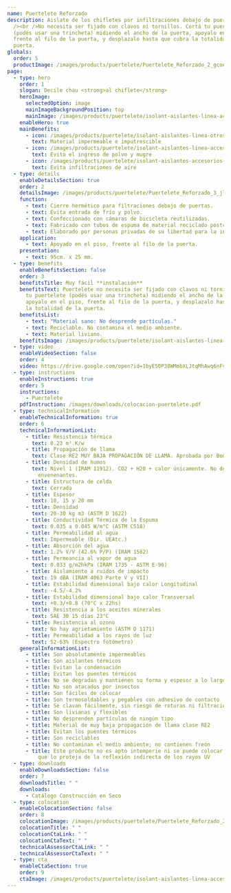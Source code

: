 ```yaml
---
name: Puertelete Reforzado
description: Aislate de los chifletes por infiltraciones debajo de puertas. <br
  /><br />No necesita ser fijado con clavos ni tornillos. Cortá tu puertelete
  (podés usar una trincheta) midiendo el ancho de la puerta, apoyalo en el piso,
  frente al filo de la puerta, y desplazalo hasta que cubra la totalidad de la
  puerta.
globals:
  order: 5
  productImage: /images/products/puertelete/Puertelete_Reforzado_2_gcoeao.jpg
page:
  - type: hero
    order: 1
    slogan: Decile chau <strong>al chiflete</strong>
    heroImage:
      selectedOption: image
      mainImageBackgroundPosition: top
      mainImage: /images/products/puertelete/isolant-aislantes-linea-accesorios-puertelete-imagen.jpg
    enableHero: true
    mainBenefits:
      - icon: /images/products/puertelete/isolant-aislantes-linea-otros-usos-puertelete-beneficio-1.svg
        text: Material impermeable e imputrescible
      - icon: /images/products/puertelete/isolant-aislantes-linea-accesorios-puertelete-beneficio-2.svg
        text: Evita el ingreso de polvo y mugre
      - icon: /images/products/puertelete/isolant-aislantes-accesorios-puertelete-beneficio-3.svg
        text: Evita infiltraciones de aire
  - type: details
    enableDetailsSection: true
    order: 2
    detailsImage: /images/products/puertelete/Puertelete_Reforzado_3_jl6rhk.jpg
    function:
      - text: Cierre hermético para filtraciones debajo de puertas.
      - text: Evita entrada de frío y polvo.
      - text: Confeccionado con cámaras de bicicleta reutilizadas.
      - text: Fabricado con tubos de espuma de material reciclado postconsumo.
      - text: Elaborado por personas privadas de su libertad para la inclusión laboral.
    application:
      - text: Apoyado en el piso, frente al filo de la puerta.
    presentation:
      - text: 95cm. x 25 mm.
  - type: benefits
    enableBenefitsSection: false
    order: 3
    benefitsTitle: Muy fácil **instalación**
    benefitsText: Puertelete no necesita ser fijado con clavos ni tornillos. Cortá
      tu puertelete (podés usar una trincheta) midiendo el ancho de la puerta,
      apoyalo en el piso, frente al filo de la puerta, y desplazalo hasta que cubra
      la totalidad de la puerta.
    benefitsList:
      - text: "Material sano: No desprende partículas."
      - text: Reciclable. No contamina el medio ambiente.
      - text: Material liviano.
    benefitsImage: /images/products/puertelete/isolant-aislantes-linea-otros-usos-puertelete-beneficio-exclusivo.jpg
  - type: video
    enableVideoSection: false
    order: 4
    video: https://drive.google.com/open?id=1byE50P38WMmbXLJtqMhAwq6nFvAfTE1G&authuser=marketing%40isolant.com.ar&usp=drive_fs
  - type: instructions
    enableInstructions: true
    order: 5
    instructions:
      - Puertelete
    pdfInstruction: /images/downloads/colocacion-puertelete.pdf
  - type: technicalInformation
    enableTechnicalInformation: true
    order: 6
    technicalInformationList:
      - title: Resistencia térmica
        text: 0.23 m².K/w
      - title: Propagación de llama
        text: Clase RE2 MUY BAJA PROPAGACIÓN DE LLAMA. Aprobada por Bomberos Argentina.
      - title: Densidad de humos
        text: Nivel 1 (IRAM 11912). CO2 + H20 + calor únicamente. No desprende gases
          envenenantes.
      - title: Estructura de celda
        text: Cerrada
      - title: Espesor
        text: 10, 15 y 20 mm
      - title: Densidad
        text: 20-30 kg m3 (ASTM D 1622)
      - title: Conductividad Térmica de la Espuma
        text: 0.035 a 0.045 W/m°C (ASTM C518)
      - title: Permeabilidad al agua
        text: Impermeable (Dir. UEAtc.)
      - title: Absorción del agua
        text: 1.2% V/V (42.6% P/P) (IRAM 1582)
      - title: Permeancia al vapor de agua
        text: 0.033 g/m2hkPa (IRAM 1735 - ASTM E-96)
      - title: Aislamiento a ruidos de impacto
        text: 19 dBA (IRAM 4063 Parte V y VII)
      - title: Estabilidad dimensional bajo calor Longitudinal
        text: -4.5/-4.2%
      - title: Estabilidad dimensional bajo calor Transversal
        text: +0.3/+0.8 (70°C x 22hs)
      - title: Resistencia a los aceites minerales
        text: SAE 30 15 días 23°C
      - title: Resistencia al ozono
        text: No hay agrietamiento (ASTM D 1171)
      - title: Permeabilidad a los rayos de luz
        text: 52-63% (Espectro fotómetro)
    generalInformationList:
      - title: Son absolutamente impermeables
      - title: Son aislantes térmicos
      - title: Evitan la condensación
      - title: Evitan los puentes térmicos
      - title: No se degradan y mantienen su forma y espesor a lo largo del tiempo
      - title: No son atacados por insectos
      - title: Son fáciles de colocar
      - title: Son termosoldables y pegables con adhesivo de contacto
      - title: Se clavan fácilmente, sin riesgo de roturas ni filtraciones
      - title: Son livianas y flexibles
      - title: No desprenden partículas de ningún tipo
      - title: Material de muy baja propagación de llama clase RE2
      - title: Evitan los puentes térmicos
      - title: Son reciclables
      - title: No contaminan el medio ambiente; no contienen freón
      - title: Este producto no es apto intemperie ni se puede colocar sin un cielorraso
          que lo proteja de la reflexión indirecta de los rayos UV
  - type: downloads
    enableDownloadsSection: false
    order: 7
    downloadsTitle: " "
    downloads:
      - Catálogo Construcción en Seco
  - type: colocation
    enableColocationSection: false
    order: 8
    colocationImage: /images/products/puertelete/Puertelete_Reforzado_2_oha4wu.jpg
    colocationTitle: " "
    colocationCtaLink: " "
    colocationCtaText: " "
    technicalAssessorCtaLink: " "
    technicalAssessorCtaText: " "
  - type: cta
    enableCtaSection: true
    order: 9
    ctaImage: /images/products/puertelete/isolant-aislantes-linea-accesorios-puertelete-imagen-cta.jpg
---
```

